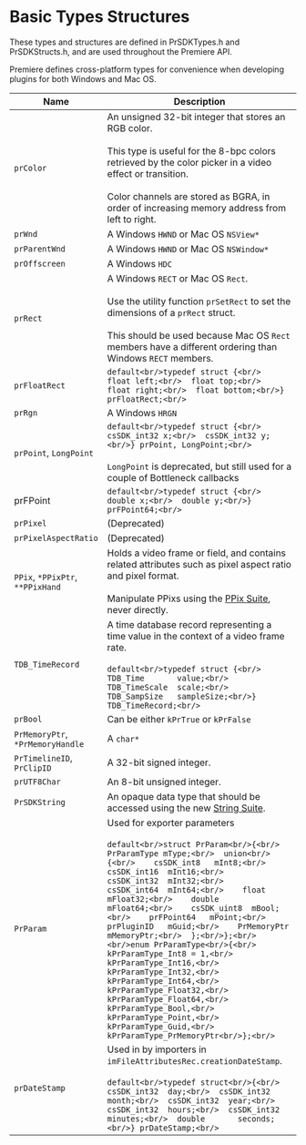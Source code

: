 # Basic Types Structures

These types and structures are defined in PrSDKTypes.h and PrSDKStructs.h, and are used throughout the Premiere API.

Premiere defines cross-platform types for convenience when developing plugins for both Windows and Mac OS.

| **Name**                         | **Description**                                                                                                                                                                                                                                                                                                                                                                                                                                                                                                                                                                                                                                                                                                                                                            |
|----------------------------------|----------------------------------------------------------------------------------------------------------------------------------------------------------------------------------------------------------------------------------------------------------------------------------------------------------------------------------------------------------------------------------------------------------------------------------------------------------------------------------------------------------------------------------------------------------------------------------------------------------------------------------------------------------------------------------------------------------------------------------------------------------------------------|
| `prColor`                        | An unsigned 32-bit integer that stores an RGB color.<br/><br/>This type is useful for the 8-bpc colors retrieved by the color picker in a video effect or transition.<br/><br/>Color channels are stored as BGRA, in order of increasing memory address from left to right.                                                                                                                                                                                                                                                                                                                                                                                                                                                                                                |
| `prWnd`                          | A Windows `HWND` or Mac OS `NSView*`                                                                                                                                                                                                                                                                                                                                                                                                                                                                                                                                                                                                                                                                                                                                       |
| `prParentWnd`                    | A Windows `HWND` or Mac OS `NSWindow*`                                                                                                                                                                                                                                                                                                                                                                                                                                                                                                                                                                                                                                                                                                                                     |
| `prOffscreen`                    | A Windows `HDC`                                                                                                                                                                                                                                                                                                                                                                                                                                                                                                                                                                                                                                                                                                                                                            |
| `prRect`                         | A Windows `RECT` or Mac OS `Rect`.<br/><br/>Use the utility function `prSetRect` to set the dimensions of a `prRect` struct.<br/><br/>This should be used because Mac OS `Rect` members have a different ordering than Windows `RECT` members.                                                                                                                                                                                                                                                                                                                                                                                                                                                                                                                             |
| `prFloatRect`                    | ```default<br/>typedef struct {<br/>  float left;<br/>  float top;<br/>  float right;<br/>  float bottom;<br/>} prFloatRect;<br/>```                                                                                                                                                                                                                                                                                                                                                                                                                                                                                                                                                                                                                                       |
| `prRgn`                          | A Windows `HRGN`                                                                                                                                                                                                                                                                                                                                                                                                                                                                                                                                                                                                                                                                                                                                                           |
| `prPoint`, `LongPoint`           | ```default<br/>typedef struct {<br/>  csSDK_int32 x;<br/>  csSDK_int32 y;<br/>} prPoint, LongPoint;<br/>```<br/><br/>`LongPoint` is deprecated, but still used for a couple of Bottleneck callbacks                                                                                                                                                                                                                                                                                                                                                                                                                                                                                                                                                                        |
| prFPoint                         | ```default<br/>typedef struct {<br/>  double x;<br/>  double y;<br/>} prFPoint64;<br/>```                                                                                                                                                                                                                                                                                                                                                                                                                                                                                                                                                                                                                                                                                  |
| `prPixel`                        | (Deprecated)                                                                                                                                                                                                                                                                                                                                                                                                                                                                                                                                                                                                                                                                                                                                                               |
| `prPixelAspectRatio`             | (Deprecated)                                                                                                                                                                                                                                                                                                                                                                                                                                                                                                                                                                                                                                                                                                                                                               |
| `PPix`, `*PPixPtr`, `**PPixHand` | Holds a video frame or field, and contains related attributes such as pixel aspect ratio and pixel format.<br/><br/>Manipulate PPixs using the [PPix Suite](sweetpea-suites.md#universals-sweetpea-suites-ppix-suite), never directly.                                                                                                                                                                                                                                                                                                                                                                                                                                                                                                                                     |
| `TDB_TimeRecord`                 | A time database record representing a time value in the context of a video frame rate.<br/><br/>```default<br/>typedef struct {<br/>  TDB_Time       value;<br/>  TDB_TimeScale  scale;<br/>  TDB_SampSize   sampleSize;<br/>} TDB_TimeRecord;<br/>```                                                                                                                                                                                                                                                                                                                                                                                                                                                                                                                     |
| `prBool`                         | Can be either `kPrTrue` or `kPrFalse`                                                                                                                                                                                                                                                                                                                                                                                                                                                                                                                                                                                                                                                                                                                                      |
| `PrMemoryPtr`, `*PrMemoryHandle` | A `char*`                                                                                                                                                                                                                                                                                                                                                                                                                                                                                                                                                                                                                                                                                                                                                                  |
| `PrTimelineID`, `PrClipID`       | A 32-bit signed integer.                                                                                                                                                                                                                                                                                                                                                                                                                                                                                                                                                                                                                                                                                                                                                   |
| `prUTF8Char`                     | An 8-bit unsigned integer.                                                                                                                                                                                                                                                                                                                                                                                                                                                                                                                                                                                                                                                                                                                                                 |
| `PrSDKString`                    | An opaque data type that should be accessed using the new [String Suite](sweetpea-suites.md#universals-sweetpea-suites-string-suite).                                                                                                                                                                                                                                                                                                                                                                                                                                                                                                                                                                                                                                      |
| `PrParam`                        | Used for exporter parameters<br/><br/>```default<br/>struct PrParam<br/>{<br/>  PrParamType mType;<br/>  union<br/>  {<br/>    csSDK_int8   mInt8;<br/>    csSDK_int16  mInt16;<br/>    csSDK_int32  mInt32;<br/>    csSDK_int64  mInt64;<br/>    float        mFloat32;<br/>    double       mFloat64;<br/>    csSDK_uint8  mBool;<br/>    prFPoint64   mPoint;<br/>    prPluginID   mGuid;<br/>    PrMemoryPtr  mMemoryPtr;<br/>  };<br/>};<br/><br/>enum PrParamType<br/>{<br/>  kPrParamType_Int8 = 1,<br/>  kPrParamType_Int16,<br/>  kPrParamType_Int32,<br/>  kPrParamType_Int64,<br/>  kPrParamType_Float32,<br/>  kPrParamType_Float64,<br/>  kPrParamType_Bool,<br/>  kPrParamType_Point,<br/>  kPrParamType_Guid,<br/>  kPrParamType_PrMemoryPtr<br/>};<br/>``` |
| `prDateStamp`                    | Used in by importers in `imFileAttributesRec.creationDateStamp`.<br/><br/>```default<br/>typedef struct<br/>{<br/>  csSDK_int32  day;<br/>  csSDK_int32  month;<br/>  csSDK_int32  year;<br/>  csSDK_int32  hours;<br/>  csSDK_int32  minutes;<br/>  double       seconds;<br/>} prDateStamp;<br/>```                                                                                                                                                                                                                                                                                                                                                                                                                                                                      |
